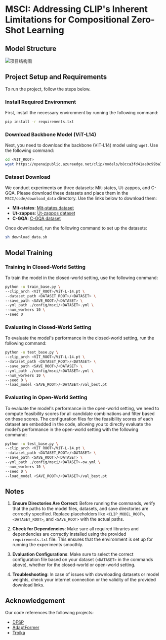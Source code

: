 # MSCI: Addressing CLIP's Inherent Limitations for Compositional Zero-Shot Learning

## Model Structure
![项目结构图](./images/structure.jpg)




## Project Setup and Requirements

To run the project, follow the steps below.

### Install Required Environment

First, install the necessary environment by running the following command:

```bash
pip install -r requirements.txt
```

### Download Backbone Model (ViT-L14)

Next, you need to download the backbone (ViT-L14) model using `wget`. Use the following command:

```bash
cd <VIT_ROOT>
wget https://openaipublic.azureedge.net/clip/models/b8cca3fd41ae0c99ba7e8951adf17d267cdb84cd88be6f7c2e0eca1737a03836/ViT-L-14.pt
```

### Dataset Download

We conduct experiments on three datasets: Mit-states, Ut-zappos, and C-GQA. Please download these datasets and place them in the `MSCI/code/download_data` directory. Use the links below to download them:

- **Mit-states**: [Mit-states dataset](https://web.mit.edu/phillipi/Public/states_and_transformations/index.html)
- **Ut-zappos**: [Ut-zappos dataset](https://vision.cs.utexas.edu/projects/finegrained/utzap50k/)
- **C-GQA**: [C-GQA dataset](https://github.com/ExplainableML/czsl)

Once downloaded, run the following command to set up the datasets:

```bash
sh download_data.sh
```

## Model Training

### Training in Closed-World Setting

To train the model in the closed-world setting, use the following command:

```bash
python -u train_base.py \
--clip_arch <VIT_ROOT>/ViT-L-14.pt \
--dataset_path <DATASET_ROOT>/<DATASET> \
--save_path <SAVE_ROOT>/<DATASET> \
--yml_path ./config/msci/<DATASET>.yml \
--num_workers 10 \
--seed 0
```

### Evaluating in Closed-World Setting

To evaluate the model's performance in the closed-world setting, run the following command:

```bash
python -u test_base.py \
--clip_arch <VIT_ROOT>/ViT-L-14.pt \
--dataset_path <DATASET_ROOT>/<DATASET> \
--save_path <SAVE_ROOT>/<DATASET> \
--yml_path ./config/msci/<DATASET>.yml \
--num_workers 10 \
--seed 0 \
--load_model <SAVE_ROOT>/<DATASET>/val_best.pt
```

### Evaluating in Open-World Setting

To evaluate the model's performance in the open-world setting, we need to compute feasibility scores for all candidate combinations and filter based on these scores. The configuration files for the feasibility scores of each dataset are embedded in the code, allowing you to directly evaluate the model’s performance in the open-world setting with the following command:

```bash
python -u test_base.py \
--clip_arch <VIT_ROOT>/ViT-L-14.pt \
--dataset_path <DATASET_ROOT>/<DATASET> \
--save_path <SAVE_ROOT>/<DATASET> \
--yml_path ./config/msci/<DATASET>-ow.yml \
--num_workers 10 \
--seed 0 \
--load_model <SAVE_ROOT>/<DATASET>/val_best.pt
```

## Notes

1. **Ensure Directories Are Correct**: Before running the commands, verify that the paths to the model files, datasets, and save directories are correctly specified. Replace placeholders like `<CLIP_MODEL_ROOT>`, `<DATASET_ROOT>`, and `<SAVE_ROOT>` with the actual paths.

2. **Check for Dependencies**: Make sure all required libraries and dependencies are correctly installed using the provided `requirements.txt` file. This ensures that the environment is set up for running the experiments smoothly.

3. **Evaluation Configurations**: Make sure to select the correct configuration file based on your dataset (`<DATASET>` in the commands above), whether for the closed-world or open-world setting.

4. **Troubleshooting**: In case of issues with downloading datasets or model weights, check your internet connection or the validity of the provided download links.


## Acknowledgement

Our code references the following projects:

* [DFSP](https://github.com/Forest-art/DFSP)
* [AdaptFormer](https://github.com/ShoufaChen/AdaptFormer)
* [Troika](https://github.com/bighuang624/Troika)










